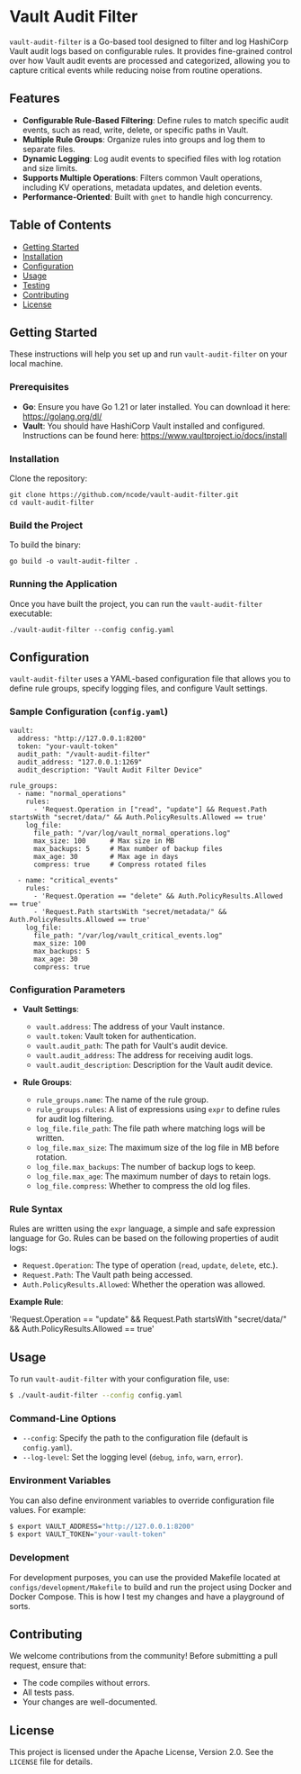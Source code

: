 # Vault Audit Filter

`vault-audit-filter` is a Go-based tool designed to filter and log HashiCorp Vault audit logs based on configurable rules. It provides fine-grained control over how Vault audit events are processed and categorized, allowing you to capture critical events while reducing noise from routine operations.

## Features

- **Configurable Rule-Based Filtering**: Define rules to match specific audit events, such as read, write, delete, or specific paths in Vault.
- **Multiple Rule Groups**: Organize rules into groups and log them to separate files.
- **Dynamic Logging**: Log audit events to specified files with log rotation and size limits.
- **Supports Multiple Operations**: Filters common Vault operations, including KV operations, metadata updates, and deletion events.
- **Performance-Oriented**: Built with `gnet` to handle high concurrency.

## Table of Contents

- [Getting Started](#getting-started)
- [Installation](#installation)
- [Configuration](#configuration)
- [Usage](#usage)
- [Testing](#testing)
- [Contributing](#contributing)
- [License](#license)

## Getting Started

These instructions will help you set up and run `vault-audit-filter` on your local machine.

### Prerequisites

- **Go**: Ensure you have Go 1.21 or later installed. You can download it here: <https://golang.org/dl/>
- **Vault**: You should have HashiCorp Vault installed and configured. Instructions can be found here: <https://www.vaultproject.io/docs/install>

### Installation

Clone the repository:

    git clone https://github.com/ncode/vault-audit-filter.git
    cd vault-audit-filter

### Build the Project

To build the binary:

    go build -o vault-audit-filter .

### Running the Application

Once you have built the project, you can run the `vault-audit-filter` executable:

    ./vault-audit-filter --config config.yaml

## Configuration

`vault-audit-filter` uses a YAML-based configuration file that allows you to define rule groups, specify logging files, and configure Vault settings.

### Sample Configuration (`config.yaml`)

    vault:
      address: "http://127.0.0.1:8200"
      token: "your-vault-token"
      audit_path: "/vault-audit-filter"
      audit_address: "127.0.0.1:1269"
      audit_description: "Vault Audit Filter Device"

    rule_groups:
      - name: "normal_operations"
        rules:
          - 'Request.Operation in ["read", "update"] && Request.Path startsWith "secret/data/" && Auth.PolicyResults.Allowed == true'
        log_file:
          file_path: "/var/log/vault_normal_operations.log"
          max_size: 100      # Max size in MB
          max_backups: 5     # Max number of backup files
          max_age: 30        # Max age in days
          compress: true     # Compress rotated files

      - name: "critical_events"
        rules:
          - 'Request.Operation == "delete" && Auth.PolicyResults.Allowed == true'
          - 'Request.Path startsWith "secret/metadata/" && Auth.PolicyResults.Allowed == true'
        log_file:
          file_path: "/var/log/vault_critical_events.log"
          max_size: 100
          max_backups: 5
          max_age: 30
          compress: true

### Configuration Parameters

- **Vault Settings**:
  - `vault.address`: The address of your Vault instance.
  - `vault.token`: Vault token for authentication.
  - `vault.audit_path`: The path for Vault's audit device.
  - `vault.audit_address`: The address for receiving audit logs.
  - `vault.audit_description`: Description for the Vault audit device.

- **Rule Groups**:
  - `rule_groups.name`: The name of the rule group.
  - `rule_groups.rules`: A list of expressions using `expr` to define rules for audit log filtering.
  - `log_file.file_path`: The file path where matching logs will be written.
  - `log_file.max_size`: The maximum size of the log file in MB before rotation.
  - `log_file.max_backups`: The number of backup logs to keep.
  - `log_file.max_age`: The maximum number of days to retain logs.
  - `log_file.compress`: Whether to compress the old log files.

### Rule Syntax

Rules are written using the `expr` language, a simple and safe expression language for Go. Rules can be based on the following properties of audit logs:

- `Request.Operation`: The type of operation (`read`, `update`, `delete`, etc.).
- `Request.Path`: The Vault path being accessed.
- `Auth.PolicyResults.Allowed`: Whether the operation was allowed.

**Example Rule**:

  'Request.Operation == "update" && Request.Path startsWith "secret/data/" && Auth.PolicyResults.Allowed == true'

## Usage

To run `vault-audit-filter` with your configuration file, use:

```bash
$ ./vault-audit-filter --config config.yaml
```

### Command-Line Options

- `--config`: Specify the path to the configuration file (default is `config.yaml`).
- `--log-level`: Set the logging level (`debug`, `info`, `warn`, `error`).

### Environment Variables

You can also define environment variables to override configuration file values. For example:

```bash
$ export VAULT_ADDRESS="http://127.0.0.1:8200"
$ export VAULT_TOKEN="your-vault-token"
```

### Development

For development purposes, you can use the provided Makefile located at `configs/development/Makefile` to build and run the project using Docker and Docker Compose. This is how I test my changes and have a playground of sorts.

## Contributing

We welcome contributions from the community! 
Before submitting a pull request, ensure that:

- The code compiles without errors.
- All tests pass.
- Your changes are well-documented.

## License

This project is licensed under the Apache License, Version 2.0. See the `LICENSE` file for details.
